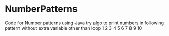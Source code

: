 # NumberPatterns
Code for Number patterns using Java
try algo to print numbers in following pattern without extra variable other than loop
1
2 3
4 5 6
7 8 9 10
